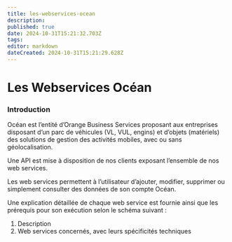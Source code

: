 ```yaml
---
title: les-webservices-ocean
description: 
published: true
date: 2024-10-31T15:21:32.703Z
tags: 
editor: markdown
dateCreated: 2024-10-31T15:21:29.628Z
---
```


# Les Webservices Océan

### Introduction

Océan est l’entité d’Orange Business Services proposant aux entreprises disposant d’un parc de véhicules (VL, VUL, engins) et d’objets (matériels) des solutions de gestion des activités mobiles, avec ou sans géolocalisation.

Une API est mise à disposition de nos clients exposant l’ensemble de nos web services.

Les web services permettent à l’utilisateur d’ajouter, modifier, supprimer ou simplement consulter des données de son compte Océan.

Une explication détaillée de chaque web service est fournie ainsi que les prérequis pour son exécution selon le schéma suivant :

1.  Description
2.  Web services concernés, avec leurs spécificités techniques